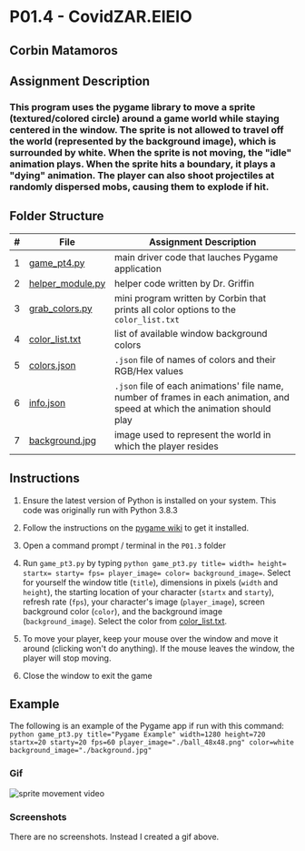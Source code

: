 # P01.4 - CovidZAR.EIEIO

## Corbin Matamoros

## Assignment Description

### This program uses the pygame library to move a sprite (textured/colored circle) around a game world while staying centered in the window. The sprite is not allowed to travel off the world (represented by the background image), which is surrounded by white. When the sprite is not moving, the "idle" animation plays. When the sprite hits a boundary,  it plays a "dying" animation. The player can also shoot projectiles at randomly dispersed mobs, causing them to explode if hit.

## Folder Structure

|   #   | File | Assignment Description |
| :---: | ----------- | ---------------------- |
|   1    |  [game_pt4.py](game_pt2.py)  | main driver code that lauches Pygame application |
|   2    |  [helper_module.py](helper_module.py)  | helper code written by Dr. Griffin |
|   3    |  [grab_colors.py](grab_colors.py)  | mini program written by Corbin that prints all color options to the `color_list.txt` |
|   4    |  [color_list.txt](color_list.txt)  | list of available window background colors |
|   5    |  [colors.json](colors.json)  | `.json` file of names of colors and their RGB/Hex values |
|   6    |  [info.json](./playersprites/info.json)  | `.json` file of each animations' file name, number of frames in each animation, and speed at which the animation should play |
|   7    |  [background.jpg](background.jpg)  | image used to represent the world in which the player resides |

## Instructions

1. Ensure the latest version of Python is installed on your system. This code was originally run with Python 3.8.3

2. Follow the instructions on the [pygame wiki](https://www.pygame.org/wiki/GettingStarted) to get it installed.

3. Open a command prompt / terminal in the `P01.3` folder

4. Run `game_pt3.py` by typing `python game_pt3.py title= width= height= startx= starty= fps= player_image= color= background_image=`. Select for yourself the window title (`title`), dimensions in pixels (`width` and `height`), the starting location of your character (`startx` and `starty`), refresh rate (`fps`), your character's image (`player_image`), screen background color (`color`), and the background image (`background_image`). Select the color from [color_list.txt](color_list.txt).

5. To move your player, keep your mouse over the window and move it around (clicking won't do anything). If the mouse leaves the window, the player will stop moving.

6. Close the window to exit the game

## Example

The following is an example of the Pygame app if run with this command: `python game_pt3.py title="Pygame Example" width=1280 height=720 startx=20 starty=20 fps=60 player_image="./ball_48x48.png" color=white background_image="./background.jpg"`

### Gif

![sprite movement video](https://media.giphy.com/media/XyOmBlux6Azs1J3rpu/giphy.gif)

### Screenshots

There are no screenshots. Instead I created a gif above.
